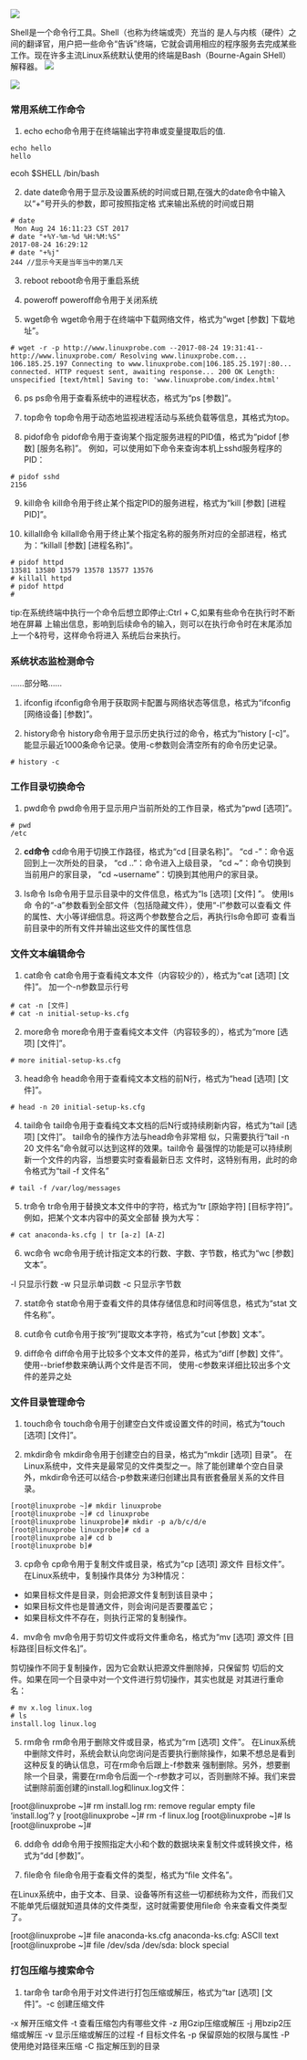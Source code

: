 

![](https://img.vim-cn.com/4f/997ad5a19156a30ad1c9c0cecdb8f6f1e65a6e.png)

Shell是一个命令行工具。Shell（也称为终端或壳）充当的 是人与内核（硬件）之间的翻译官，用户把一些命令“告诉”终端，它就会调用相应的程序服务去完成某些工作。现在许多主流Linux系统默认使用的终端是Bash（Bourne-Again SHell）解释器。
![](https://img.vim-cn.com/37/8d7196d9a03975e518d1347c3aed2cbcd9ef4e.png)

![](https://img.vim-cn.com/d8/1adfe8ac8a38361bd55673d693dfdd1430b0ff.png)

### 常用系统工作命令
1. echo
echo命令用于在终端输出字符串或变量提取后的值.

```shell
echo hello
hello
```

ecoh $SHELL
/bin/bash

2. date
date命令用于显示及设置系统的时间或日期,在强大的date命令中输入以“+”号开头的参数，即可按照指定格 式来输出系统的时间或日期

```shell
# date
 Mon Aug 24 16:11:23 CST 2017 
# date "+%Y-%m-%d %H:%M:%S" 
2017-08-24 16:29:12 
# date "+%j" 
244 //显示今天是当年当中的第几天
```

3. reboot
reboot命令用于重启系统

4. poweroff
poweroﬀ命令用于关闭系统

5. wget命令 
wget命令用于在终端中下载网络文件，格式为“wget [参数] 下载地址”。 
```shell
# wget -r -p http://www.linuxprobe.com --2017-08-24 19:31:41-- http://www.linuxprobe.com/ Resolving www.linuxprobe.com... 106.185.25.197 Connecting to www.linuxprobe.com|106.185.25.197|:80... connected. HTTP request sent, awaiting response... 200 OK Length: unspecified [text/html] Saving to: 'www.linuxprobe.com/index.html' 

```

6. ps
ps命令用于查看系统中的进程状态，格式为“ps [参数]”。

7. top命令 
top命令用于动态地监视进程活动与系统负载等信息，其格式为top。

8. pidof命令 
pidof命令用于查询某个指定服务进程的PID值，格式为“pidof [参数] [服务名称]”。 
例如，可以使用如下命令来查询本机上sshd服务程序的PID：

```shell
# pidof sshd 
2156 
```

9. kill命令
kill命令用于终止某个指定PID的服务进程，格式为“kill [参数] [进程 PID]”。 

10. killall命令 
killall命令用于终止某个指定名称的服务所对应的全部进程，格式 为：“killall [参数] [进程名称]”。

```shell
# pidof httpd 
13581 13580 13579 13578 13577 13576 
# killall httpd 
# pidof httpd 
# 
```

tip:在系统终端中执行一个命令后想立即停止:Ctrl + C,如果有些命令在执行时不断地在屏幕 上输出信息，影响到后续命令的输入，则可以在执行命令时在末尾添加上一个&符号，这样命令将进入 系统后台来执行。

### 系统状态监检测命令
……部分略……

1. ifconfig
ifconﬁg命令用于获取网卡配置与网络状态等信息，格式为“ifconﬁg [网络设备] [参数]”。

2. history命令 
history命令用于显示历史执行过的命令，格式为“history [-c]”。 能显示最近1000条命令记录。使用-c参数则会清空所有的命令历史记录。

```shell
# history -c
```

### 工作目录切换命令

1. pwd命令 
pwd命令用于显示用户当前所处的工作目录，格式为“pwd [选项]”。

```shell
# pwd 
/etc 
```

2. **cd命令**
cd命令用于切换工作路径，格式为“cd [目录名称]”。 
“cd -”：命令返回到上一次所处的目录，
“cd ..”：命令进入上级目录， 
“cd ~”：命令切换到当前用户的家目录，
“cd ~username”：切换到其他用户的家目录。

3. ls命令 
ls命令用于显示目录中的文件信息，格式为“ls [选项] [文件] ”。 
使用ls命 令的“-a”参数看到全部文件（包括隐藏文件），使用“-l”参数可以查看文 件的属性、大小等详细信息。将这两个参数整合之后，再执行ls命令即可 查看当前目录中的所有文件并输出这些文件的属性信息


### 文件文本编辑命令

1. cat命令 
cat命令用于查看纯文本文件（内容较少的），格式为“cat [选项] [文件]”。 
加一个-n参数显示行号

```shell
# cat -n [文件]
# cat -n initial-setup-ks.cfg 
```

2. more命令 
more命令用于查看纯文本文件（内容较多的），格式为“more [选项] [文件]”。 

```shell
# more initial-setup-ks.cfg 
```

3. head命令
head命令用于查看纯文本文档的前N行，格式为“head [选项] [文件]”。

```shell
# head -n 20 initial-setup-ks.cfg 
```

4. tail命令 
tail命令用于查看纯文本文档的后N行或持续刷新内容，格式为“tail [选项] [文件]”。 
tail命令的操作方法与head命令非常相 似，只需要执行“tail -n 20 文件名”命令就可以达到这样的效果。tail命令 最强悍的功能是可以持续刷新一个文件的内容，当想要实时查看最新日志 文件时，这特别有用，此时的命令格式为“tail -f 文件名”

```shell
# tail -f /var/log/messages 
```


5. tr命令 
tr命令用于替换文本文件中的字符，格式为“tr [原始字符] [目标字符]”。
例如，把某个文本内容中的英文全部替 换为大写：

```shell
# cat anaconda-ks.cfg | tr [a-z] [A-Z] 
```

6. wc命令 
wc命令用于统计指定文本的行数、字数、字节数，格式为“wc [参数] 文本”。

-l 只显示行数
-w 只显示单词数
-c 只显示字节数

7. stat命令 
stat命令用于查看文件的具体存储信息和时间等信息，格式为“stat 文件名称”。 

8. cut命令 
cut命令用于按“列”提取文本字符，格式为“cut [参数] 文本”。 

9. diﬀ命令 
diﬀ命令用于比较多个文本文件的差异，格式为“diﬀ [参数] 文件”。
使用--brief参数来确认两个文件是否不同，
使用-c参数来详细比较出多个文件的差异之处

### 文件目录管理命令

1. touch命令 
touch命令用于创建空白文件或设置文件的时间，格式为“touch [选项] [文件]”。

2. mkdir命令 
mkdir命令用于创建空白的目录，格式为“mkdir [选项] 目录”。 
在Linux系统中，文件夹是最常见的文件类型之一。除了能创建单个空白目录外，mkdir命令还可以结合-p参数来递归创建出具有嵌套叠层关系的文件目录。

```shell
[root@linuxprobe ~]# mkdir linuxprobe 
[root@linuxprobe ~]# cd linuxprobe 
[root@linuxprobe linuxprobe]# mkdir -p a/b/c/d/e 
[root@linuxprobe linuxprobe]# cd a 
[root@linuxprobe a]# cd b 
[root@linuxprobe b]#
```
3. cp命令 
cp命令用于复制文件或目录，格式为“cp [选项] 源文件 目标文件”。 
在Linux系统中，复制操作具体分 为3种情况：
* 如果目标文件是目录，则会把源文件复制到该目录中； 
* 如果目标文件也是普通文件，则会询问是否要覆盖它； 
* 如果目标文件不存在，则执行正常的复制操作。 

4．mv命令 
mv命令用于剪切文件或将文件重命名，格式为“mv [选项] 源文件 [目标路径|目标文件名]”。

剪切操作不同于复制操作，因为它会默认把源文件删除掉，只保留剪 切后的文件。如果在同一个目录中对一个文件进行剪切操作，其实也就是 对其进行重命名：

```shell
# mv x.log linux.log 
# ls 
install.log linux.log 
```

5. rm命令 
rm命令用于删除文件或目录，格式为“rm [选项] 文件”。 
在Linux系统中删除文件时，系统会默认向您询问是否要执行删除操作，如果不想总是看到这种反复的确认信息，可在rm命令后跟上-f参数来 强制删除。另外，想要删除一个目录，需要在rm命令后面一个-r参数才可以，否则删除不掉。我们来尝试删除前面创建的install.log和linux.log文件：

[root@linuxprobe ~]# rm install.log 
rm: remove regular empty file ‘install.log’? y 
[root@linuxprobe ~]# rm -f linux.log 
[root@linuxprobe ~]# ls 
[root@linuxprobe ~]# 

 6. dd命令 dd命令用于按照指定大小和个数的数据块来复制文件或转换文件，格 式为“dd [参数]”。

 7. ﬁle命令 
 ﬁle命令用于查看文件的类型，格式为“ﬁle 文件名”。 
 
 在Linux系统中，由于文本、目录、设备等所有这些一切都统称为文件，而我们又不能单凭后缀就知道具体的文件类型，这时就需要使用ﬁle命 令来查看文件类型了。

[root@linuxprobe ~]# file anaconda-ks.cfg  anaconda-ks.cfg: ASCII text [root@linuxprobe ~]# file /dev/sda /dev/sda: block special 
 

### 打包压缩与搜索命令

1. tar命令
 tar命令用于对文件进行打包压缩或解压，格式为“tar [选项] [文件]”。-c 创建压缩文件
 
-x 解开压缩文件
-t 查看压缩包内有哪些文件
-z 用Gzip压缩或解压
-j 用bzip2压缩或解压
-v 显示压缩或解压的过程
-f 目标文件名
-p 保留原始的权限与属性
-P 使用绝对路径来压缩
-C 指定解压到的目录
